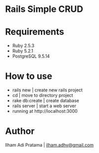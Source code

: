 # Rails Simple CRUD

# Requirements

* Ruby 2.5.3
* Ruby 5.2.1
* PostgreSQL 9.5.14

# How to use

* rails new <nameapps>      | create new rails project
* cd <nameapps>             | move to directory project
* rake db:create            | create database
* rails server              | start a web server
* running at http://localhost:3000

# Author
Ilham Adi Pratama | ilham.adhy@gmail.com